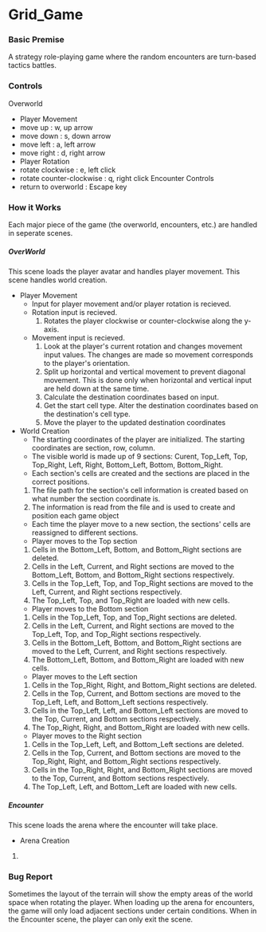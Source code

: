 # Grid_Game
### Basic Premise
A strategy role-playing game where the random encounters are turn-based tactics battles.
### Controls
Overworld
* Player Movement
 * move up    : w, up arrow
 * move down  : s, down arrow
 * move left  : a, left arrow
 * move right : d, right arrow
* Player Rotation
 * rotate clockwise         : e, left click
 * rotate counter-clockwise : q, right click
Encounter Controls
 * return to overworld : Escape key
### How it Works
Each major piece of the game (the overworld, encounters, etc.) are handled in seperate scenes.
##### OverWorld
This scene loads the player avatar and handles player movement. This scene handles world creation.
* Player Movement
  * Input for player movement and/or player rotation is recieved.
  * Rotation input is recieved.
    1. Rotates the player clockwise or counter-clockwise along the y-axis.
  * Movement input is recieved.
    1. Look at the player's current rotation and changes movement input values. The changes are made so movement corresponds to the player's orientation.
    2. Split up horizontal and vertical movement to prevent diagonal movement. This is done only when horizontal and vertical input are held down at the same time.
    3. Calculate the destination coordinates based on input.
    4. Get the start cell type. Alter the destination coordinates based on the destination's cell type.
    5. Move the player to the updated destination coordinates
* World Creation
  *  The starting coordinates of the player are initialized. The starting coordinates are section, row, column.
  *  The visible world is made up of 9 sections: Curent, Top_Left, Top, Top_Right, Left, Right, Bottom_Left, Bottom, Bottom_Right.
  *  Each section's cells are created and the sections are placed in the correct positions.
   1. The file path for the section's cell information is created based on what number the section coordinate is.
   2. The information is read from the file and is used to create and position each game object
  * Each time the player move to a new section, the sections' cells are reassigned to different sections.
   * Player moves to the Top section
    1. Cells in the Bottom_Left, Bottom, and Bottom_Right sections are deleted.
    2. Cells in the Left, Current, and Right sections are moved to the Bottom_Left, Bottom, and Bottom_Right sections respectively.
    3. Cells in the Top_Left, Top, and Top_Right sections are moved to the Left, Current, and Right sections respectively.
    4. The Top_Left, Top, and Top_Right are loaded with new cells.
   * Player moves to the Bottom section
    1. Cells in the Top_Left, Top, and Top_Right sections are deleted.
    2. Cells in the Left, Current, and Right sections are moved to the Top_Left, Top, and Top_Right sections respectively.
    3. Cells in the Bottom_Left, Bottom, and Bottom_Right sections are moved to the Left, Current, and Right sections respectively.
    4. The Bottom_Left, Bottom, and Bottom_Right are loaded with new cells.
   * Player moves to the Left section
    1. Cells in the Top_Right, Right, and Bottom_Right sections are deleted.
    2. Cells in the Top, Current, and Bottom sections are moved to the Top_Left, Left, and Bottom_Left sections respectively.
    3. Cells in the Top_Left, Left, and Bottom_Left sections are moved to the Top, Current, and Bottom sections respectively.
    4. The Top_Right, Right, and Bottom_Right are loaded with new cells.
   * Player moves to the Right section
    1. Cells in the Top_Left, Left, and Bottom_Left sections are deleted.
    2. Cells in the Top, Current, and Bottom sections are moved to the Top_Right, Right, and Bottom_Right sections respectively.
    3. Cells in the Top_Right, Right, and Bottom_Right sections are moved to the Top, Current, and Bottom sections respectively.
    4. The Top_Left, Left, and Bottom_Left are loaded with new cells.

##### Encounter
This scene loads the arena where the encounter will take place.
* Arena Creation
 1. 

### Bug Report
Sometimes the layout of the terrain will show the empty areas of the world space when rotating the player. When loading up the arena for encounters, the game will only load adjacent sections under certain conditions. When in the Encounter scene, the player can only exit the scene.
